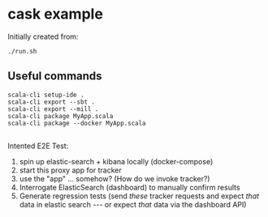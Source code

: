 # cask example

Initially created from:
```
./run.sh
```

## Useful commands
```
scala-cli setup-ide .
scala-cli export --sbt .
scala-cli export --mill .
scala-cli package MyApp.scala
scala-cli package --docker MyApp.scala
```

##
Intented E2E Test:

1) spin up elastic-search + kibana locally (docker-compose)
2) start this proxy app for tracker
3) use the "app" ... somehow? (How do we invoke tracker?)
4) Interrogate ElasticSearch (dashboard) to manually confirm results
5) Generate regression tests (send _these_ tracker requests and expect _that_ data in elastic search --- or expect _that_ data via the dashboard API)